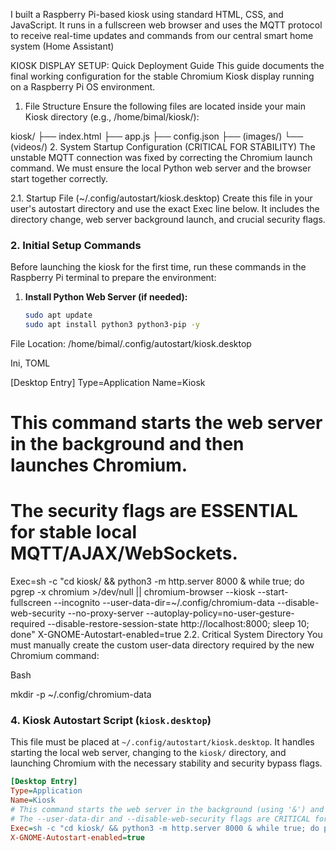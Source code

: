 I built a Raspberry Pi-based kiosk using standard HTML, CSS, and JavaScript. It runs in a fullscreen web browser and uses the MQTT protocol to receive real-time updates and commands from our central smart home system (Home Assistant)

KIOSK DISPLAY SETUP: Quick Deployment Guide
This guide documents the final working configuration for the stable Chromium Kiosk display running on a Raspberry Pi OS environment.

1. File Structure
Ensure the following files are located inside your main Kiosk directory (e.g., /home/bimal/kiosk/):

kiosk/
├── index.html
├── app.js
├── config.json
├── (images/)
└── (videos/)
2. System Startup Configuration (CRITICAL FOR STABILITY)
The unstable MQTT connection was fixed by correcting the Chromium launch command. We must ensure the local Python web server and the browser start together correctly.

2.1. Startup File (~/.config/autostart/kiosk.desktop)
Create this file in your user's autostart directory and use the exact Exec line below. It includes the directory change, web server background launch, and crucial security flags.

### 2. Initial Setup Commands

Before launching the kiosk for the first time, run these commands in the Raspberry Pi terminal to prepare the environment:

1. **Install Python Web Server (if needed):**
   ```bash
   sudo apt update
   sudo apt install python3 python3-pip -y


File Location: /home/bimal/.config/autostart/kiosk.desktop

Ini, TOML

[Desktop Entry]
Type=Application
Name=Kiosk
# This command starts the web server in the background and then launches Chromium.
# The security flags are ESSENTIAL for stable local MQTT/AJAX/WebSockets.
Exec=sh -c "cd kiosk/ && python3 -m http.server 8000 & while true; do pgrep -x chromium >/dev/null || chromium-browser --kiosk --start-fullscreen --incognito --user-data-dir=~/.config/chromium-data --disable-web-security --no-proxy-server --autoplay-policy=no-user-gesture-required --disable-restore-session-state http://localhost:8000; sleep 10; done"
X-GNOME-Autostart-enabled=true
2.2. Critical System Directory
You must manually create the custom user-data directory required by the new Chromium command:

Bash

mkdir -p ~/.config/chromium-data
### 4. Kiosk Autostart Script (`kiosk.desktop`)

This file must be placed at `~/.config/autostart/kiosk.desktop`. It handles starting the local web server, changing to the `kiosk/` directory, and launching Chromium with the necessary stability and security bypass flags.

```ini
[Desktop Entry]
Type=Application
Name=Kiosk
# This command starts the web server in the background (using '&') and then launches Chromium.
# The --user-data-dir and --disable-web-security flags are CRITICAL for stable local MQTT/AJAX.
Exec=sh -c "cd kiosk/ && python3 -m http.server 8000 & while true; do pgrep -x chromium >/dev/null || chromium-browser --kiosk --start-fullscreen --incognito --user-data-dir=~/.config/chromium-data --disable-web-security --no-proxy-server --autoplay-policy=no-user-gesture-required --disable-restore-session-state http://localhost:8000; sleep 10; done"
X-GNOME-Autostart-enabled=true
